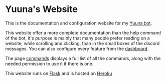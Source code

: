 # Yuuna's Website
This is the documentation and configuration website for my [Yuuna bot](https://www.github.com/Esdia/Yuuna).

This website offer a more complete documentation than the help command of the bot, it's purpose is mainly that many people prefer reading on a website, while scrolling and clicking, than in the small boxes of the discord messages.
You can also configure every feature from the [dashboard](https://www.yuuna-website.herokuapps.com/dashboard).

The page [commands](https://www.yuuna-website.herokuapps.com) displays a full list of all the commands, along with the needed permission to use it if there is one.

This website runs on [Flask](http://flask.pocoo.org/) and is hosted on [Heroku](https://www.heroku.com/)